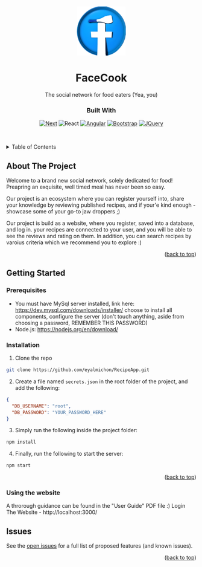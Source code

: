<!-- Improved compatibility of back to top link: See: https://github.com/othneildrew/Best-README-Template/pull/73 -->
<a name="readme-top"></a>

<!-- PROJECT LOGO -->
<br />
<div align="center">
  <a href="https://github.com/eyalmichon/RecipeApp">
    <img src="public/images/logo.png" alt="Logo" width="130" height="130">
  </a>

<h1 align="center">FaceCook</h1>

  <p align="center">
    The social network for food eaters (Yea, you)

### Built With
<div align="center">

[![Next][Next.js]][Next-url] ![React][React.js] [![Angular][Angular.io]][Angular-url] [![Bootstrap][Bootstrap.com]][Bootstrap-url] [![JQuery][JQuery.com]][JQuery-url]

</div>
    <br />
  
  </p>
</div>



<!-- TABLE OF CONTENTS -->
<details>
  <summary>Table of Contents</summary>
  <ol>
    <li>
      <a href="#about-the-project">About The Project</a>
      <ul>
        <li><a href="#built-with">Built With</a></li>
      </ul>
    </li>
    <li>
      <a href="#getting-started">Getting Started</a>
      <ul>
        <li><a href="#prerequisites">Prerequisites</a></li>
        <li><a href="#installation">Installation</a></li>
      </ul>
    </li>
    <li><a href="#usage">Usage</a></li>
    <li><a href="#roadmap">Roadmap</a></li>
    <li><a href="#license">License</a></li>
    <li><a href="#contact">Contact</a></li>
  </ol>
</details>



<!-- ABOUT THE PROJECT -->
## About The Project


Welcome to a brand new social network, solely dedicated for food! 
Preapring an exquisite, well timed meal has never been so easy. 

Our project is an ecosystem where you can register yourself into, share your knowledge by reviewing published recipes, and if your'e kind enough - showcase some of your go-to jaw droppers ;)

Our project is build as a website, where you register, saved into a database, and log in.
your recipes are connected to your user, and you will be able to see the reviews and rating on them. In addition, you can search recipes by varoius criteria which we recommend you to explore :)


<p align="right">(<a href="#readme-top">back to top</a>)</p>

<!-- GETTING STARTED -->
## Getting Started


### Prerequisites

* You must have MySql server installed, link here: https://dev.mysql.com/downloads/installer/ choose to install all components, configure the server (don't touch anything, aside from choosing a password, REMEMBER THIS PASSWORD)
* Node.js: https://nodejs.org/en/download/

### Installation

1. Clone the repo
```sh
git clone https://github.com/eyalmichon/RecipeApp.git
```

2. Create a file named `secrets.json` in the root folder of the project, and add the following:
```json
{
  "DB_USERNAME": "root",
  "DB_PASSWORD": "YOUR_PASSWORD_HERE"
}
```
3. Simply run the following inside the project folder:
```sh
npm install
```
4. Finally, run the following to start the server:
```sh
npm start
```


<p align="right">(<a href="#readme-top">back to top</a>)</p>


### Using the website
A throrough guidance can be found in the "User Guide" PDF file :)
Login The Website - http://localhost:3000/

<!-- CONTACT -->
## Issues

See the [open issues](https://github.com/eyalmichon/RecipeApp/issues) for a full list of proposed features (and known issues).
<p align="right">(<a href="#readme-top">back to top</a>)</p>





<!-- MARKDOWN LINKS & IMAGES -->
<!-- https://www.markdownguide.org/basic-syntax/#reference-style-links -->
[contributors-shield]: https://img.shields.io/github/contributors/eyalmichon/RecipeApp.svg?style=for-the-badge
[contributors-url]: https://github.com/eyalmichon/RecipeApp/graphs/contributors
[forks-shield]: https://img.shields.io/github/forks/eyalmichon/RecipeApp.svg?style=for-the-badge
[forks-url]: https://github.com/eyalmichon/RecipeApp/network/members
[stars-shield]: https://img.shields.io/github/stars/eyalmichon/RecipeApp.svg?style=for-the-badge
[stars-url]: https://github.com/eyalmichon/RecipeApp/stargazers
[issues-shield]: https://img.shields.io/github/issues/eyalmichon/RecipeApp.svg?style=for-the-badge
[issues-url]: https://github.com/eyalmichon/RecipeApp/issues
[license-shield]: https://img.shields.io/github/license/eyalmichon/RecipeApp.svg?style=for-the-badge
[license-url]: https://github.com/eyalmichon/RecipeApp/blob/master/LICENSE.txt
[linkedin-shield]: https://img.shields.io/badge/-LinkedIn-black.svg?style=for-the-badge&logo=linkedin&colorB=555
[linkedin-url]: https://linkedin.com/in/moshe35010
[linkedin-url]: https://linkedin.com/in/s
[linkedin-url]: https://linkedin.com/in/moshe35010
[product-screenshot]: images/screenshot.png
[Next.js]: https://img.shields.io/badge/node.js-000000?style=for-the-badge&logo=nextdotjs&logoColor=white
[Next-url]: https://nodejs.org/en/
[React.js]: https://img.shields.io/badge/HTML5-20232A?style=for-the-badge&logo=react&logoColor=61DAFB
[Vue.js]: https://img.shields.io/badge/CSS.js-35495E?style=for-the-badge&logo=vuedotjs&logoColor=4FC08D
[Angular.io]: https://img.shields.io/badge/Python-DD0031?style=for-the-badge&logo=angular&logoColor=white
[Angular-url]: https://www.python.org/
[Svelte.dev]: https://img.shields.io/badge/Svelte-4A4A55?style=for-the-badge&logo=svelte&logoColor=FF3E00
[Svelte-url]: https://svelte.dev/
[Laravel.com]: https://img.shields.io/badge/Laravel-FF2D20?style=for-the-badge&logo=laravel&logoColor=white
[Laravel-url]: https://laravel.com
[Bootstrap.com]: https://img.shields.io/badge/Bootstrap-563D7C?style=for-the-badge&logo=bootstrap&logoColor=white
[Bootstrap-url]: https://getbootstrap.com
[JQuery.com]: https://img.shields.io/badge/jQuery-0769AD?style=for-the-badge&logo=jquery&logoColor=white
[JQuery-url]: https://jquery.com 
